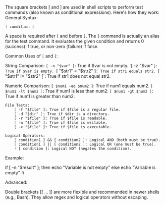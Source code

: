 
The square brackets [ and ] are used in shell scripts to perform test commands (also known as conditional expressions). Here's how they work:
General Syntax:

`[ condition ]`

A space is required after `[` and before `]`.
The `[` command is actually an alias for the test command.
It evaluates the given condition and returns 0 (success) if true, or non-zero (failure) if false.

Common Uses of `[` and `]`:

String Comparison:
`[ -n "$var" ]`: True if $var is not empty.
`[ -z "$var" ]`: True if $var is empty.
`[ "$str1" = "$str2" ]`: True if str1 equals str2.
`[ "$str1" != "$str2" ]`: True if str1 does not equal str2.

Numeric Comparison:
`[ $num1 -eq $num2 ]`: True if num1 equals num2.
`[ $num1 -lt $num2 ]`: True if num1 is less than num2.
`[ $num1 -gt $num2 ]`: True if num1 is greater than num2.

    File Tests:
        [ -f "$file" ]: True if $file is a regular file.
        [ -d "$dir" ]: True if $dir is a directory.
        [ -r "$file" ]: True if $file is readable.
        [ -w "$file" ]: True if $file is writable.
        [ -x "$file" ]: True if $file is executable.

    Logical Operators:
        [ condition1 ] && [ condition2 ]: Logical AND (both must be true).
        [ condition1 ] || [ condition2 ]: Logical OR (one must be true).
        ! [ condition ]: Logical NOT (negates the condition).

Example:

if [ -n "$result" ]; then
    echo "Variable is not empty"
else
    echo "Variable is empty"
fi

Advanced:

Double brackets [[ ... ]] are more flexible and recommended in newer shells (e.g., Bash). They allow regex and logical operators without escaping.
